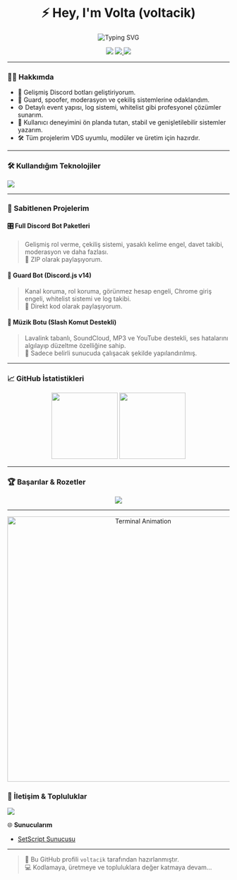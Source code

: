 <h1 align="center">⚡ Hey, I'm Volta (voltacik)</h1>
<p align="center">
  <img src="https://readme-typing-svg.demolab.com?font=Fira+Code&pause=1000&color=00FFAA&center=true&vCenter=true&width=435&lines=Discord+Bot+Developer;Guard+%7C+Moderation+%7C+Spoofer+Bots;Always+Coding+Something+Cool..." alt="Typing SVG" />
</p>

<p align="center">
  <img src="https://img.shields.io/github/followers/voltacik?label=Followers&style=social" />
  <a href="https://discord.com/users/1175412226415886386" target="_blank">
    <img src="https://img.shields.io/badge/Discord-voltacik%230000-5865F2?logo=discord&logoColor=white" />
  </a>
  <img src="https://img.shields.io/badge/Location-Turkey-red?style=flat-square&logo=google-maps" />
</p>

---

### 👨‍💻 Hakkımda

- 🧠 Gelişmiş Discord botları geliştiriyorum.  
- 🔐 Guard, spoofer, moderasyon ve çekiliş sistemlerine odaklandım.  
- ⚙️ Detaylı event yapısı, log sistemi, whitelist gibi profesyonel çözümler sunarım.  
- 💬 Kullanıcı deneyimini ön planda tutan, stabil ve genişletilebilir sistemler yazarım.  
- 🛠️ Tüm projelerim VDS uyumlu, modüler ve üretim için hazırdır.

---

### 🛠️ Kullandığım Teknolojiler
<p align="left">
  <img src="https://skillicons.dev/icons?i=js,nodejs,html,css,git,github,discord,vscode,bash" />
</p>

---

### 📌 Sabitlenen Projelerim

#### 🎛️ Full Discord Bot Paketleri  
> Gelişmiş rol verme, çekiliş sistemi, yasaklı kelime engel, davet takibi, moderasyon ve daha fazlası.  
🔗 ZIP olarak paylaşıyorum.

#### 🔐 Guard Bot (Discord.js v14)  
> Kanal koruma, rol koruma, görünmez hesap engeli, Chrome giriş engeli, whitelist sistemi ve log takibi.  
🔗 Direkt kod olarak paylaşıyorum.

#### 🎵 Müzik Botu (Slash Komut Destekli)  
> Lavalink tabanlı, SoundCloud, MP3 ve YouTube destekli, ses hatalarını algılayıp düzeltme özelliğine sahip.  
🔗 Sadece belirli sunucuda çalışacak şekilde yapılandırılmış.

---

### 📈 GitHub İstatistikleri
<p align="center">
  <img src="https://github-readme-stats.vercel.app/api?username=voltacik&show_icons=true&theme=tokyonight&hide=issues" height="150"/>
  <img src="https://github-readme-stats.vercel.app/api/top-langs/?username=voltacik&layout=compact&theme=tokyonight" height="150"/>
</p>

---

### 🏆 Başarılar & Rozetler
<p align="center">
  <img src="https://github-profile-trophy.vercel.app/?username=voltacik&theme=onedark&no-frame=true&margin-w=10" />
</p>

---
<p align="center">
  <img serc="https://giphy.com/embed/enSaI18liVdTY2YRw8" width="600" alt="Terminal Animation" />
</p>  






### 🤝 İletişim & Topluluklar

<a href="https://discord.com/users/1175412226415886386" target="_blank">
  <img src="https://img.shields.io/badge/Discord-voltacik%230000-5865F2?logo=discord&logoColor=white" />
</a>

🌐 **Sunucularım**  
- [SetScript Sunucusu](https://discord.gg/setscript)

---

> 📌 Bu GitHub profili `voltacik` tarafından hazırlanmıştır.  
> 💻 Kodlamaya, üretmeye ve topluluklara değer katmaya devam...
